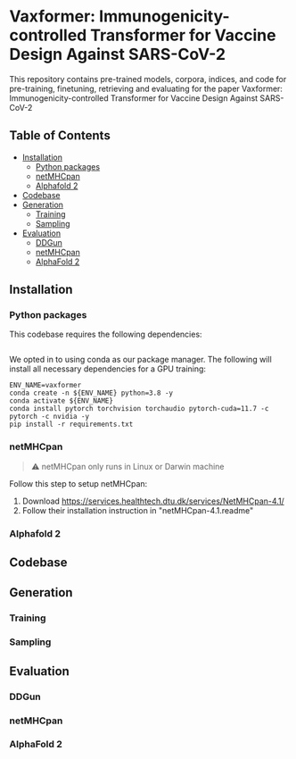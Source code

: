 <!-- omit in toc -->
# Vaxformer: Immunogenicity-controlled Transformer for Vaccine Design Against SARS-CoV-2

This repository contains pre-trained models, corpora, indices, and code for pre-training, finetuning, retrieving and evaluating for the paper Vaxformer: Immunogenicity-controlled Transformer for Vaccine Design Against SARS-CoV-2

<!-- omit in toc -->
## Table of Contents
- [Installation](#installation)
  - [Python packages](#python-packages)
  - [netMHCpan](#netmhcpan)
  - [Alphafold 2](#alphafold-2)
- [Codebase](#codebase)
- [Generation](#generation)
  - [Training](#training)
  - [Sampling](#sampling)
- [Evaluation](#evaluation)
  - [DDGun](#ddgun)
  - [netMHCpan](#netmhcpan-1)
  - [AlphaFold 2](#alphafold-2-1)


## Installation
### Python packages
This codebase requires the following dependencies:
```

```

We opted in to using conda as our package manager. The following will install all necessary dependencies for a GPU training:
```
ENV_NAME=vaxformer
conda create -n ${ENV_NAME} python=3.8 -y
conda activate ${ENV_NAME}
conda install pytorch torchvision torchaudio pytorch-cuda=11.7 -c pytorch -c nvidia -y
pip install -r requirements.txt
```


### netMHCpan
> :warning: netMHCpan only runs in Linux or Darwin machine

Follow this step to setup netMHCpan:
1. Download https://services.healthtech.dtu.dk/services/NetMHCpan-4.1/
2. Follow their installation instruction in "netMHCpan-4.1.readme"


### Alphafold 2


## Codebase


## Generation
### Training

### Sampling


## Evaluation
### DDGun

### netMHCpan

### AlphaFold 2


